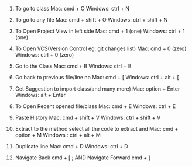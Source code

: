 1. To go to class
Mac: cmd + O
Windows: ctrl + N

2. To go to any file
Mac: cmd + shift + O
Windows: ctrl + shift + N

3. To Open Project View in left side
Mac: cmd + 1 (one)
Windows: ctrl + 1 (one)

4. To Open VCS(Version Control eg: git changes list)
Mac: cmd + 0 (zero)
Windows: ctrl + 0 (zero)

5. Go to the Class
Mac: cmd + B
Windows: ctrl + B

6. Go back to previous file/line no
Mac: cmd + [
Windows: ctrl + alt + [

7. Get Suggestion to import class(and many more)
Mac: option + Enter
Windows: alt + Enter

8. To Open Recent opened file/class
Mac: cmd + E
Windows: ctrl + E

9. Paste History
Mac: cmd + shift + V
Windows: ctrl + shift + V

10. Extract to the method
select all the code to extract and
Mac: cmd + option + M
Windows : ctrl + alt + M

11. Duplicate line
Mac: cmd + D
Windows: ctrl + D

12. Navigate Back
cmd + [ ;  AND Navigate Forward cmd + ]

